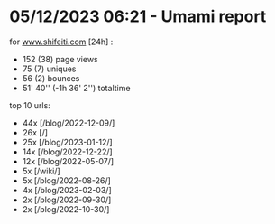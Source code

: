 # 05/12/2023 06:21 - Umami report
for www.shifeiti.com [24h] :

 - 152 (38) page views
 - 75 (7) uniques
 - 56 (2) bounces
 - 51' 40'' (-1h 36' 2'') totaltime


top 10 urls:
 - 44x [/blog/2022-12-09/]
 - 26x [/]
 - 25x [/blog/2023-01-12/]
 - 14x [/blog/2022-12-22/]
 - 12x [/blog/2022-05-07/]
 - 5x [/wiki/]
 - 5x [/blog/2022-08-26/]
 - 4x [/blog/2023-02-03/]
 - 2x [/blog/2022-09-30/]
 - 2x [/blog/2022-10-30/]


